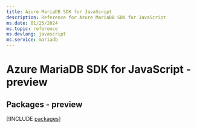 ```yaml
---
title: Azure MariaDB SDK for JavaScript
description: Reference for Azure MariaDB SDK for JavaScript
ms.date: 01/25/2024
ms.topic: reference
ms.devlang: javascript
ms.service: mariadb
---
```

# Azure MariaDB SDK for JavaScript - preview
## Packages - preview
[!INCLUDE [packages](mariadb-index.md)]